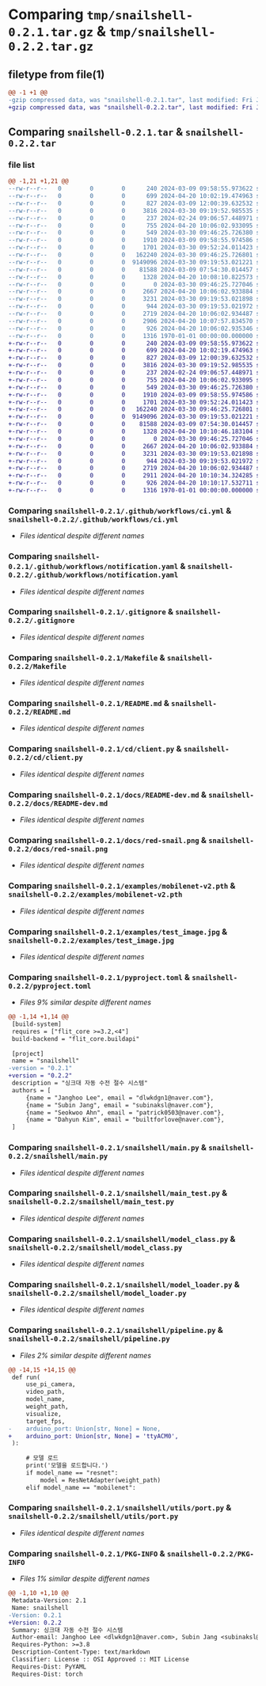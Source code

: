 # Comparing `tmp/snailshell-0.2.1.tar.gz` & `tmp/snailshell-0.2.2.tar.gz`

## filetype from file(1)

```diff
@@ -1 +1 @@
-gzip compressed data, was "snailshell-0.2.1.tar", last modified: Fri Jan  1 00:00:00 2016, max compression
+gzip compressed data, was "snailshell-0.2.2.tar", last modified: Fri Jan  1 00:00:00 2016, max compression
```

## Comparing `snailshell-0.2.1.tar` & `snailshell-0.2.2.tar`

### file list

```diff
@@ -1,21 +1,21 @@
--rw-r--r--   0        0        0      240 2024-03-09 09:58:55.973622 snailshell-0.2.1/.env
--rw-r--r--   0        0        0      699 2024-04-20 10:02:19.474963 snailshell-0.2.1/.github/workflows/ci.yml
--rw-r--r--   0        0        0      827 2024-03-09 12:00:39.632532 snailshell-0.2.1/.github/workflows/notification.yaml
--rw-r--r--   0        0        0     3816 2024-03-30 09:19:52.985535 snailshell-0.2.1/.gitignore
--rw-r--r--   0        0        0      237 2024-02-24 09:06:57.448971 snailshell-0.2.1/.vscode/settings.json
--rw-r--r--   0        0        0      755 2024-04-20 10:06:02.933095 snailshell-0.2.1/Makefile
--rw-r--r--   0        0        0      549 2024-03-30 09:46:25.726380 snailshell-0.2.1/README.md
--rw-r--r--   0        0        0     1910 2024-03-09 09:58:55.974586 snailshell-0.2.1/cd/client.py
--rw-r--r--   0        0        0     1701 2024-03-30 09:52:24.011423 snailshell-0.2.1/docs/README-dev.md
--rw-r--r--   0        0        0   162240 2024-03-30 09:46:25.726801 snailshell-0.2.1/docs/red-snail.png
--rw-r--r--   0        0        0  9149096 2024-03-30 09:19:53.021221 snailshell-0.2.1/examples/mobilenet-v2.pth
--rw-r--r--   0        0        0    81588 2024-03-09 07:54:30.014457 snailshell-0.2.1/examples/test_image.jpg
--rw-r--r--   0        0        0     1328 2024-04-20 10:08:10.822573 snailshell-0.2.1/pyproject.toml
--rw-r--r--   0        0        0        0 2024-03-30 09:46:25.727046 snailshell-0.2.1/snailshell/__init__.py
--rw-r--r--   0        0        0     2667 2024-04-20 10:06:02.933884 snailshell-0.2.1/snailshell/main.py
--rw-r--r--   0        0        0     3231 2024-03-30 09:19:53.021898 snailshell-0.2.1/snailshell/main_test.py
--rw-r--r--   0        0        0      944 2024-03-30 09:19:53.021972 snailshell-0.2.1/snailshell/model_class.py
--rw-r--r--   0        0        0     2719 2024-04-20 10:06:02.934487 snailshell-0.2.1/snailshell/model_loader.py
--rw-r--r--   0        0        0     2906 2024-04-20 10:07:57.834570 snailshell-0.2.1/snailshell/pipeline.py
--rw-r--r--   0        0        0      926 2024-04-20 10:06:02.935346 snailshell-0.2.1/snailshell/utils/port.py
--rw-r--r--   0        0        0     1316 1970-01-01 00:00:00.000000 snailshell-0.2.1/PKG-INFO
+-rw-r--r--   0        0        0      240 2024-03-09 09:58:55.973622 snailshell-0.2.2/.env
+-rw-r--r--   0        0        0      699 2024-04-20 10:02:19.474963 snailshell-0.2.2/.github/workflows/ci.yml
+-rw-r--r--   0        0        0      827 2024-03-09 12:00:39.632532 snailshell-0.2.2/.github/workflows/notification.yaml
+-rw-r--r--   0        0        0     3816 2024-03-30 09:19:52.985535 snailshell-0.2.2/.gitignore
+-rw-r--r--   0        0        0      237 2024-02-24 09:06:57.448971 snailshell-0.2.2/.vscode/settings.json
+-rw-r--r--   0        0        0      755 2024-04-20 10:06:02.933095 snailshell-0.2.2/Makefile
+-rw-r--r--   0        0        0      549 2024-03-30 09:46:25.726380 snailshell-0.2.2/README.md
+-rw-r--r--   0        0        0     1910 2024-03-09 09:58:55.974586 snailshell-0.2.2/cd/client.py
+-rw-r--r--   0        0        0     1701 2024-03-30 09:52:24.011423 snailshell-0.2.2/docs/README-dev.md
+-rw-r--r--   0        0        0   162240 2024-03-30 09:46:25.726801 snailshell-0.2.2/docs/red-snail.png
+-rw-r--r--   0        0        0  9149096 2024-03-30 09:19:53.021221 snailshell-0.2.2/examples/mobilenet-v2.pth
+-rw-r--r--   0        0        0    81588 2024-03-09 07:54:30.014457 snailshell-0.2.2/examples/test_image.jpg
+-rw-r--r--   0        0        0     1328 2024-04-20 10:10:46.183104 snailshell-0.2.2/pyproject.toml
+-rw-r--r--   0        0        0        0 2024-03-30 09:46:25.727046 snailshell-0.2.2/snailshell/__init__.py
+-rw-r--r--   0        0        0     2667 2024-04-20 10:06:02.933884 snailshell-0.2.2/snailshell/main.py
+-rw-r--r--   0        0        0     3231 2024-03-30 09:19:53.021898 snailshell-0.2.2/snailshell/main_test.py
+-rw-r--r--   0        0        0      944 2024-03-30 09:19:53.021972 snailshell-0.2.2/snailshell/model_class.py
+-rw-r--r--   0        0        0     2719 2024-04-20 10:06:02.934487 snailshell-0.2.2/snailshell/model_loader.py
+-rw-r--r--   0        0        0     2911 2024-04-20 10:10:34.324285 snailshell-0.2.2/snailshell/pipeline.py
+-rw-r--r--   0        0        0      926 2024-04-20 10:10:17.532711 snailshell-0.2.2/snailshell/utils/port.py
+-rw-r--r--   0        0        0     1316 1970-01-01 00:00:00.000000 snailshell-0.2.2/PKG-INFO
```

### Comparing `snailshell-0.2.1/.github/workflows/ci.yml` & `snailshell-0.2.2/.github/workflows/ci.yml`

 * *Files identical despite different names*

### Comparing `snailshell-0.2.1/.github/workflows/notification.yaml` & `snailshell-0.2.2/.github/workflows/notification.yaml`

 * *Files identical despite different names*

### Comparing `snailshell-0.2.1/.gitignore` & `snailshell-0.2.2/.gitignore`

 * *Files identical despite different names*

### Comparing `snailshell-0.2.1/Makefile` & `snailshell-0.2.2/Makefile`

 * *Files identical despite different names*

### Comparing `snailshell-0.2.1/README.md` & `snailshell-0.2.2/README.md`

 * *Files identical despite different names*

### Comparing `snailshell-0.2.1/cd/client.py` & `snailshell-0.2.2/cd/client.py`

 * *Files identical despite different names*

### Comparing `snailshell-0.2.1/docs/README-dev.md` & `snailshell-0.2.2/docs/README-dev.md`

 * *Files identical despite different names*

### Comparing `snailshell-0.2.1/docs/red-snail.png` & `snailshell-0.2.2/docs/red-snail.png`

 * *Files identical despite different names*

### Comparing `snailshell-0.2.1/examples/mobilenet-v2.pth` & `snailshell-0.2.2/examples/mobilenet-v2.pth`

 * *Files identical despite different names*

### Comparing `snailshell-0.2.1/examples/test_image.jpg` & `snailshell-0.2.2/examples/test_image.jpg`

 * *Files identical despite different names*

### Comparing `snailshell-0.2.1/pyproject.toml` & `snailshell-0.2.2/pyproject.toml`

 * *Files 9% similar despite different names*

```diff
@@ -1,14 +1,14 @@
 [build-system]
 requires = ["flit_core >=3.2,<4"]
 build-backend = "flit_core.buildapi"
 
 [project]
 name = "snailshell"
-version = "0.2.1"
+version = "0.2.2"
 description = "싱크대 자동 수전 절수 시스템"
 authors = [
     {name = "Janghoo Lee", email = "dlwkdgn1@naver.com"},
     {name = "Subin Jang", email = "subinaksl@naver.com"},
     {name = "Seokwoo Ahn", email = "patrick0503@naver.com"},
     {name = "Dahyun Kim", email = "builtforlove@naver.com"},
 ]
```

### Comparing `snailshell-0.2.1/snailshell/main.py` & `snailshell-0.2.2/snailshell/main.py`

 * *Files identical despite different names*

### Comparing `snailshell-0.2.1/snailshell/main_test.py` & `snailshell-0.2.2/snailshell/main_test.py`

 * *Files identical despite different names*

### Comparing `snailshell-0.2.1/snailshell/model_class.py` & `snailshell-0.2.2/snailshell/model_class.py`

 * *Files identical despite different names*

### Comparing `snailshell-0.2.1/snailshell/model_loader.py` & `snailshell-0.2.2/snailshell/model_loader.py`

 * *Files identical despite different names*

### Comparing `snailshell-0.2.1/snailshell/pipeline.py` & `snailshell-0.2.2/snailshell/pipeline.py`

 * *Files 2% similar despite different names*

```diff
@@ -14,15 +14,15 @@
 def run(
     use_pi_camera,
     video_path,
     model_name,
     weight_path,
     visualize,
     target_fps,
-    arduino_port: Union[str, None] = None,
+    arduino_port: Union[str, None] = 'ttyACM0',
 ):
 
     # 모델 로드
     print('모델을 로드합니다.')
     if model_name == "resnet":
         model = ResNetAdapter(weight_path)
     elif model_name == "mobilenet":
```

### Comparing `snailshell-0.2.1/snailshell/utils/port.py` & `snailshell-0.2.2/snailshell/utils/port.py`

 * *Files identical despite different names*

### Comparing `snailshell-0.2.1/PKG-INFO` & `snailshell-0.2.2/PKG-INFO`

 * *Files 1% similar despite different names*

```diff
@@ -1,10 +1,10 @@
 Metadata-Version: 2.1
 Name: snailshell
-Version: 0.2.1
+Version: 0.2.2
 Summary: 싱크대 자동 수전 절수 시스템
 Author-email: Janghoo Lee <dlwkdgn1@naver.com>, Subin Jang <subinaksl@naver.com>, Seokwoo Ahn <patrick0503@naver.com>, Dahyun Kim <builtforlove@naver.com>
 Requires-Python: >=3.8
 Description-Content-Type: text/markdown
 Classifier: License :: OSI Approved :: MIT License
 Requires-Dist: PyYAML
 Requires-Dist: torch
```

